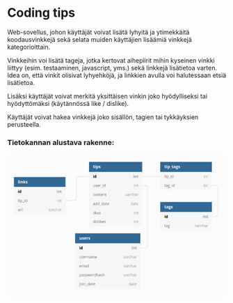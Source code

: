 # Coding tips

Web-sovellus, johon käyttäjät voivat lisätä lyhyitä ja ytimekkäitä koodausvinkkejä sekä selata muiden käyttäjien lisäämiä vinkkejä kategorioittain.

Vinkkeihin voi lisätä tageja, jotka kertovat aihepiirit mihin kyseinen vinkki liittyy (esim. testaaminen, javascript, yms.) sekä linkkejä lisätietoa varten. Idea on, että vinkit olisivat lyhyehköjä, ja linkkien avulla voi halutessaan etsiä lisätietoa.

Lisäksi käyttäjät voivat merkitä yksittäisen vinkin joko hyödylliseksi tai hyödyttömäksi (käytännössä like / dislike).

Käyttäjät voivat hakea vinkkejä joko sisällön, tagien tai tykkäyksien perusteella.

### Tietokannan alustava rakenne:

![Tietokannan rakenne](https://raw.githubusercontent.com/gitblast/coding-tips/master/sqlchart.png)
